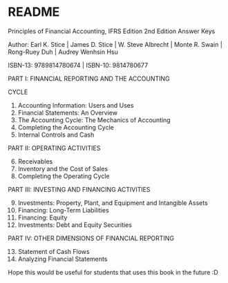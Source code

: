 # README
Principles of Financial Accounting, IFRS Edition 2nd Edition Answer Keys

Author:
Earl K. Stice | James D. Stice | W. Steve Albrecht | Monte R. Swain | Rong-Ruey Duh | Audrey Wenhsin Hsu 

ISBN-13: 9789814780674 | ISBN-10: 9814780677 

PART I: FINANCIAL REPORTING AND THE ACCOUNTING

CYCLE
1. Accounting Information: Users and Uses
2. Financial Statements: An Overview
3. The Accounting Cycle: The Mechanics of Accounting
4. Completing the Accounting Cycle
5. Internal Controls and Cash

PART II: OPERATING ACTIVITIES

6. Receivables
7. Inventory and the Cost of Sales
8. Completing the Operating Cycle

PART III: INVESTING AND FINANCING ACTIVITIES

9. Investments: Property, Plant, and Equipment and
Intangible Assets
10. Financing: Long-Term Liabilities
11. Financing: Equity
12. Investments: Debt and Equity Securities

PART IV: OTHER DIMENSIONS OF FINANCIAL REPORTING

13. Statement of Cash Flows
14. Analyzing Financial Statements

Hope this would be useful for students that uses this book in the future :D
